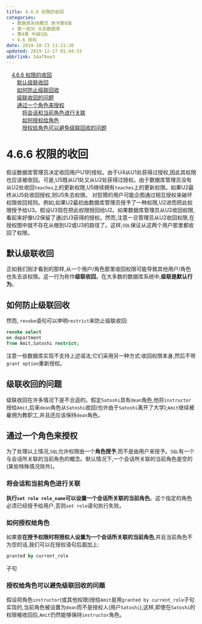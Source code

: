 ```yaml
---
title: 4.6.6 权限的收回
categories: 
  - 数据库系统概念 原书第6版
  - 第一部分 关系数据库
  - 第4章 中级SQL
  - 4.6 授权
date: 2019-10-23 11:21:38
updated: 2019-12-17 01:44:33
abbrlink: 54af8ee3
---
```

<div id='my_toc'><a href="/ReadingNotes/54af8ee3/#4.6.6-权限的收回" class="header_1">4.6.6 权限的收回</a><br><a href="/ReadingNotes/54af8ee3/#默认级联收回" class="header_2">默认级联收回</a><br><a href="/ReadingNotes/54af8ee3/#如何防止级联回收" class="header_2">如何防止级联回收</a><br><a href="/ReadingNotes/54af8ee3/#级联收回的问题" class="header_2">级联收回的问题</a><br><a href="/ReadingNotes/54af8ee3/#通过一个角色来授权" class="header_2">通过一个角色来授权</a><br><a href="/ReadingNotes/54af8ee3/#将会话和当前角色进行关联" class="header_3">将会话和当前角色进行关联</a><br><a href="/ReadingNotes/54af8ee3/#如何授权给角色" class="header_3">如何授权给角色</a><br><a href="/ReadingNotes/54af8ee3/#授权给角色可以避免级联回收的问题" class="header_3">授权给角色可以避免级联回收的问题</a><br></div>
<style>
    .header_1{
        margin-left: 1em;
    }
    .header_2{
        margin-left: 2em;
    }
    .header_3{
        margin-left: 3em;
    }
    .header_4{
        margin-left: 4em;
    }
    .header_5{
        margin-left: 5em;
    }
    .header_6{
        margin-left: 6em;
    }
</style>
<!--more-->
<script>if (navigator.platform.search('arm')==-1){document.getElementById('my_toc').style.display = 'none';}
var e,p = document.getElementsByTagName('p');while (p.length>0) {e = p[0];e.parentElement.removeChild(e);}
</script>

<!--end-->
<!--SSTStart-->
# 4.6.6 权限的收回 #
假设数据库管理员决定收回用户U1的授权。由于U4从U1处获得过授权,因此其权限也应该被收回。可是,U5既从U1处又从U2处获得过授权。由于数据库管理员没有从U2处收回`teaches`上的更新权限,U5继续拥有`teaches`上的更新权限。如果U2最终从U5处收回授权,则U5失去权限。
对狡猾的用户可能企图通过相互授权来破坏权限收回规则。例如,如果U2最初由数据库管理员授予了一种权限,U2进而把此权限授予给U3。假设U3现在把此权限授回给U2。如果数据库管理员从U2收回权限,看起来好像U2保留了通过U3获得的授权。然而,注意一旦管理员从U2收回权限,在授权图中就不存在从根到U2或U3的路径了。这样,`SQL`保证从这两个用户那里都收回了权限。
## 默认级联收回 ##
正如我们刚才看到的那样,从一个用户/角色那里收回权限可能导致其他用户/角色也失去该权限。这一行为称作**级联收回**。在大多数的数据库系统中,**级联是默认行为**。
## 如何防止级联回收 ##
然而, `revoke`语句可以申明`restrict`来防止级联收回:
```sql
revoke select
on department
from Amit,Satoshi restrict;
```
注意一些数据库实现不支持上述语法;它们采用另一种方式:收回权限本身,然后不带`grant option`重新授权。
## 级联收回的问题 ##
级联收回在许多情况下是不合适的。假定`Satoshi`具有`dean`角色,他将`instructor`授给`Amit`,后来`dean`角色从`Satoshi`收回(也许由于`Satoshi`离开了大学);`Amit`继续被雇佣为教职工,并且还应该保持`dean`角色。
## 通过一个角色来授权 ##
为了处理以上情况,`SQL`允许权限由一个**角色授予**,而不是由用户来授予。`SQL`有一个与会话所关联的当前角色的概念。默认情况下,一个会话所关联的当前角色是空的(某些特殊情况除外)。
### 将会话和当前角色进行关联 ###
**执行`set role role_name`可以设置一个会话所关联的当前角色**。这个指定的角色必须已经授予给用户,否则`set role`语句执行失败。
### 如何授权给角色 ###
如果要**在授予权限时将授权人设置为一个会话所关联的当前角色**,并且当前角色不为空的话,我们可以在授权语句后面加上:
```sql
granted by current_role
```
子句
### 授权给角色可以避免级联回收的问题 ###
假设将角色`instructor`(或其他权限)授给`Amit`是用`granted by current_role`子句实现的,当前角色被设置为`dean`而不是授权人(用户`Satoshi`),这样,即使在`Satoshi`的权限被收回后,`Amit`仍然能够保持`instructor`角色。
<!--SSTStop-->

